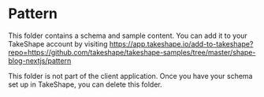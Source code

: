 # Pattern

This folder contains a schema and sample content. You can add it to your TakeShape account by visiting https://app.takeshape.io/add-to-takeshape?repo=https://github.com/takeshape/takeshape-samples/tree/master/shape-blog-nextjs/pattern

This folder is not part of the client application. Once you have your schema set up in TakeShape, you can delete this folder.
